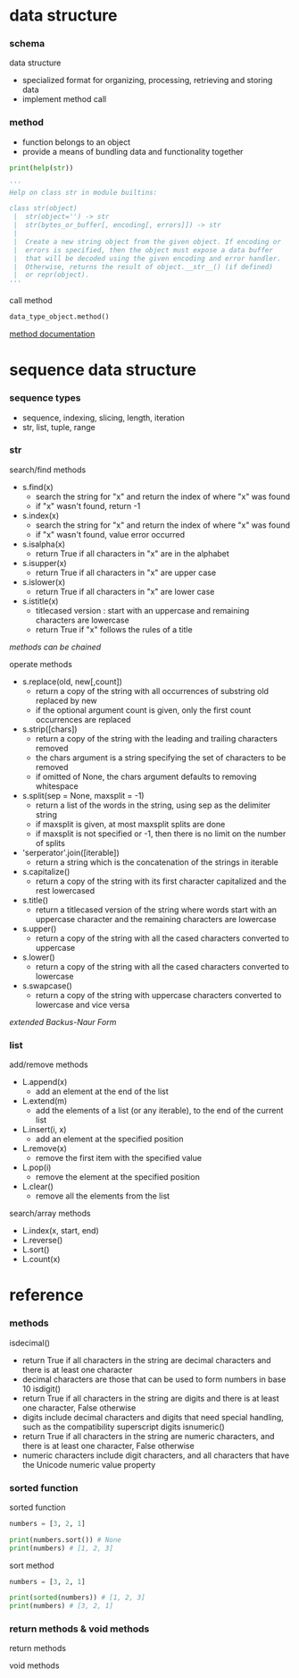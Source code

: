 # data structure
### schema
data structure
- specialized format for organizing, processing, retrieving and storing data
- implement method call

### method
- function belongs to an object
- provide a means of bundling data and functionality together

```python
print(help(str))

'''
Help on class str in module builtins:

class str(object)
 |  str(object='') -> str
 |  str(bytes_or_buffer[, encoding[, errors]]) -> str
 |
 |  Create a new string object from the given object. If encoding or
 |  errors is specified, then the object must expose a data buffer
 |  that will be decoded using the given encoding and error handler.
 |  Otherwise, returns the result of object.__str__() (if defined)
 |  or repr(object).
'''
```

call method
```python
data_type_object.method()
```

[method documentation]("https://docs.python.org/3.9/library/stdtypes.html")

# sequence data structure
### sequence types
- sequence, indexing, slicing, length, iteration
- str, list, tuple, range

### str
search/find methods
- s.find(x)
  - search the string for "x" and return the index of where "x" was found
  - if "x" wasn't found, return -1
- s.index(x)
  - search the string for "x" and return the index of where "x" was found
  - if "x" wasn't found, value error occurred
- s.isalpha(x)
  - return True if all characters in "x" are in the alphabet
- s.isupper(x)
  - return True if all characters in "x" are upper case
- s.islower(x)
  - return True if all characters in "x" are lower case
- s.istitle(x)
  - titlecased version : start with an uppercase and remaining characters are lowercase
  - return True if "x" follows the rules of a title
  
_methods can be chained_

operate methods
- s.replace(old, new[,count])
  - return a copy of the string with all occurrences of substring old replaced by new
  - if the optional argument count is given, only the first count occurrences are replaced
- s.strip([chars])
  - return a copy of the string with the leading and trailing characters removed
  - the chars argument is a string specifying the set of characters to be removed
  - if omitted of None, the chars argument defaults to removing whitespace
- s.split(sep = None, maxsplit = -1)
  - return a list of the words in the string, using sep as the delimiter string
  - if maxsplit is given, at most maxsplit splits are done
  - if maxsplit is not specified or -1, then there is no limit on the number of splits
- 'serperator'.join([iterable])
  - return a string which is the concatenation of the strings in iterable
- s.capitalize()
  - return a copy of the string with its first character capitalized and the rest lowercased
- s.title()
  - return a titlecased version of the string where words start with an uppercase character and the remaining characters are lowercase
- s.upper()
  - return a copy of the string with all the cased characters converted to uppercase
- s.lower()
  - return a copy of the string with all the cased characters converted to lowercase
- s.swapcase()
  - return a copy of the string with uppercase characters converted to lowercase and vice versa

_extended Backus-Naur Form_

### list
add/remove methods
- L.append(x)
  - add an element at the end of the list
- L.extend(m)
  - add the elements of a list (or any iterable), to the end of the current list
- L.insert(i, x)
  - add an element at the specified position
- L.remove(x)
  - remove the first item with the specified value
- L.pop(i)
  - remove the element at the specified position 
- L.clear()
  - remove all the elements from the list

search/array methods
- L.index(x, start, end)
- L.reverse()
- L.sort()
- L.count(x)

# reference
### methods
isdecimal()
- return True if all characters in the string are decimal characters and there is at least one character
- decimal characters are those that can be used to form numbers in base 10
isdigit()
- return True if all characters in the string are digits and there is at least one character, False otherwise
- digits include decimal characters and digits that need special handling, such as the compatibility superscript digits
isnumeric()
- return True if all characters in the string are numeric characters, and there is at least one character, False otherwise
- numeric characters include digit characters, and all characters that have the Unicode numeric value property
  
### sorted function
sorted function
```python
numbers = [3, 2, 1]

print(numbers.sort()) # None
print(numbers) # [1, 2, 3]
```

sort method
```python
numbers = [3, 2, 1]

print(sorted(numbers)) # [1, 2, 3]
print(numbers) # [3, 2, 1]
```

### return methods & void methods
return methods

void methods